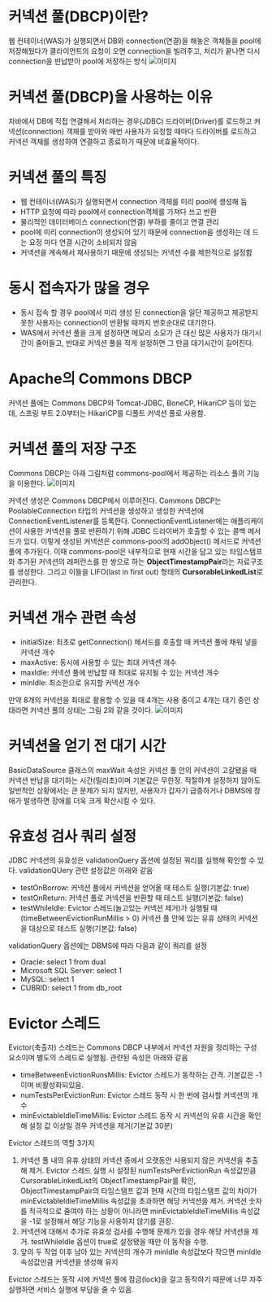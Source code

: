 # 커넥션 풀(DBCP)이란?

웹 컨테이너(WAS)가 실행되면서 DB와 connection(연결)을 해놓은 객체들을 pool에 저장해뒀다가 클라이언트의 요청이 오면 connection을 빌려주고, 처리가 끝나면 다시 connection을 반납받아 pool에 저장하는 방식
![이미지](https://linked2ev.github.io/assets/img/devlog/201908/cp-s1.png)

# 커넥션 풀(DBCP)을 사용하는 이유

자바에서 DB에 직접 연결해서 처리하는 경우(JDBC) 드라이버(Driver)를 로드하고 커넥션(connection) 객체를 받아와 매번 사용자가 요청할 때마다 드라이버를 로드하고 커넥션 객체를 생성하여 연결하고 종료하기 때문에 비효율적이다.

# 커넥션 풀의 특징

- 웹 컨테이너(WAS)가 실행되면서 connection 객체를 미리 pool에 생성해 둠
- HTTP 요청에 따라 pool에서 connection객체를 가져다 쓰고 반환
- 물리적인 데이터베이스 connection(연결) 부하를 줄이고 연결 관리
- pool에 미리 connection이 생성되어 있기 때문에 connection을 생성하는 데 드는 요정 마다 연결 시간이 소비되지 않음
- 커넥션을 계속해서 재사용하기 때문에 생성되는 커넥션 수를 제한적으로 설정함

# 동시 접속자가 많을 경우

- 동시 접속 할 경우 pool에서 미리 생성 된 connection을 일단 제공하고 제공받지 못한 사용자는 connection이 반환될 때까지 번호순대로 대기한다.
- WAS에서 커넥션 풀을 크게 설정하면 메모리 소모가 큰 대신 많은 사용자가 대기시간이 줄어들고, 반대로 커넥션 풀을 적게 설정하면 그 만큼 대기시간이 길어진다.

# Apache의 Commons DBCP

커넥션 풀에는 Commons DBCP와 Tomcat-JDBC, BoneCP, HikariCP 등이 있는데, 스프링 부트 2.0부터는 HikariCP를 디폴트 커넥션 풀로 사용함.

# 커넥션 풀의 저장 구조

Commons DBCP는 아래 그림처럼 commons-pool에서 제공하는 리소스 풀의 기능을 이용한다.
![이미지](https://d2.naver.com/content/images/2015/10/helloworld-201508-CommonsDBCP-------1.png)

커넥션 생성은 Commons DBCP에서 이루어진다. Commons DBCP는 PoolableConnection 타입의 커넥션을 생성하고 생성한 커넥션에 ConnectionEventListener를 등록한다. ConnectionEventListener에는 애플리케이션이 사용한 커넥션을 풀로 반환하기 위해 JDBC 드라이버가 호출할 수 있는 콜백 메서드가 있다. 이렇게 생성된 커넥션은 commons-pool의 addObject() 메서드로 커넥션 풀에 추가된다. 이때 commons-pool은 내부적으로 현재 시간을 담고 있는 타임스탬프와 추가된 커넥션의 레퍼런스를 한 쌍으로 하는 **ObjectTimestampPair**라는 자료구조를 생성한다. 그리고 이들을 LIFO(last in first out) 형태의 **CursorableLinkedList**로 관리한다.

# 커넥션 개수 관련 속성

- initialSize: 최초로 getConnection() 메서드를 호출할 때 커넥션 풀에 채워 넣을 커넥션 개수
- maxActive: 동시에 사용할 수 있는 최대 커넥션 개수
- maxIdle: 커넥션 풀에 반납할 때 최대로 유지될 수 있는 커넥션 개수
- minIdle: 최소한으로 유지할 커넥션 개수

만약 8개의 커넥션을 최대로 활용할 수 있을 때 4개는 사용 중이고 4개는 대기 중인 상태라면 커넥션 풀의 상태는 그림 2와 같을 것이다.
![이미지](https://d2.naver.com/content/images/2015/10/helloworld-201508-CommonsDBCP-------2.png)

# 커넥션을 얻기 전 대기 시간

BasicDataSource 클래스의 maxWait 속성은 커넥션 풀 안의 커넥션이 고갈됐을 때 커넥션 반납을 대기하는 시간(밀리초)이며 기본값은 무한정. 적절하게 설정하지 않아도 일반적인 상황에서는 큰 문제가 되지 않지만, 사용자가 갑자기 급증하거나 DBMS에 장애가 발생하면 장애를 더욱 크게 확산시킬 수 있다.

# 유효성 검사 쿼리 설정

JDBC 커넥션의 유효성은 validationQuery 옵션에 설정된 쿼리를 실행해 확인할 수 있다. validationQUery 관련 설정값은 아래와 같음

- testOnBorrow: 커넥션 풀에서 커넥션을 얻어올 때 테스트 실행(기본값: true)
- testOnReturn: 커넥션 풀로 커넥션을 반환할 때 테스트 실행(기본값: false)
- testWhileIdle: Evictor 스레드(놀고있는 커넥션 제거)가 실행될 때 (timeBetweenEvictionRunMillis > 0) 커넥션 풀 안에 있는 유휴 상태의 커넥션을 대상으로 테스트 실행(기본값: false)

validationQuery 옵션에는 DBMS에 따라 다음과 같이 쿼리를 설정

- Oracle: select 1 from dual
- Microsoft SQL Server: select 1
- MySQL: select 1
- CUBRID: select 1 from db_root

# Evictor 스레드
Evictor(축출자) 스레드는 Commons DBCP 내부에서 커넥션 자원을 정리하는 구성 요소이며 별도의 스레드로 실행됨. 관련된 속성은 아래와 같음
- timeBetweenEvictionRunsMillis: Evictor 스레드가 동작하는 간격. 기본값은 -1이며 비활성화되있음.
- numTestsPerEvictionRun: Evictor 스레드 동작 시 한 번에 검사할 커넥션의 개수
- minEvictableIdleTimeMillis: Evictor 스레드 동작 시 커넥션의 유휴 시간을 확인해 설정 값 이상일 경우 커넥션을 제거(기본값 30분)

Evictor 스레드의 역할 3가지
1. 커넥션 풀 내의 유휴 상태의 커넥션 중에서 오랫동안 사용되지 않은 커넥션을 추출해 제거. Evictor 스레드 실행 시 설정된 numTestsPerEvictionRun 속성값만큼 CursorableLinkedList의 ObjectTimestampPair를 확인, ObjectTimestampPair의 타임스탬프 값과 현재 시간의 타임스탬프 값의 차이가 minEvictableIdleTimeMillis 속성값을 초과하면 해당 커넥션을 제거. 커넥션 숫자를 적극적으로 줄여야 하는 상황이 아니라면 minEvictableIdleTimeMillis 속성값을 -1로 설정해서 해당 기능을 사용하지 않기를 권장.
2. 커넥션에 대해서 추가로 유효성 검사를 수행해 문제가 있을 경우 해당 커넥션을 제거. testWhileIdle 옵션이 true로 설정됐을 때만 이 동작을 수행.
3. 앞의 두 작업 이후 남아 있는 커넥션의 개수가 minIdle 속성값보다 작으면 minIdle 속성값만큼 커넥션을 생성해 유지

Evictor 스레드는 동작 시에 커넥션 풀에 잠금(lock)을 걸고 동작하기 때문에 너무 자주 실행하면 서비스 실행에 부담을 줄 수 있음.